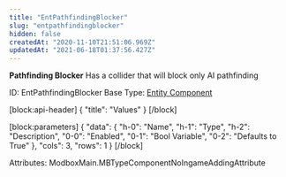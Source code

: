 ```yaml
---
title: "EntPathfindingBlocker"
slug: "entpathfindingblocker"
hidden: false
createdAt: "2020-11-10T21:51:06.969Z"
updatedAt: "2021-06-18T01:37:56.427Z"
---
```

**Pathfinding Blocker**
Has a collider that will block only AI pathfinding

ID: EntPathfindingBlocker
Base Type: [Entity Component](doc:componententity)

[block:api-header]
{
  "title": "Values"
}
[/block]

[block:parameters]
{
  "data": {
    "h-0": "Name",
    "h-1": "Type",
    "h-2": "Description",
    "0-0": "Enabled",
    "0-1": "Bool Variable",
    "0-2": "Defaults to True"
  },
  "cols": 3,
  "rows": 1
}
[/block]


Attributes:
ModboxMain.MBTypeComponentNoIngameAddingAttribute